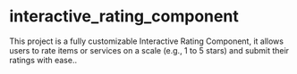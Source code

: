 # interactive_rating_component
 This project is a fully customizable Interactive Rating Component, it allows users to rate items or services on a scale (e.g., 1 to 5 stars) and submit their ratings with ease..
